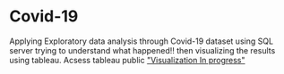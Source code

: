 # Covid-19
Applying Exploratory data analysis through Covid-19 dataset using SQL server trying to understand what happened!!
then visualizing the results using tableau.
Acsess tableau public ["Visualization In progress"](https://public.tableau.com/views/covid-19_16603517339210/InfectionoverMonths?:language=en-US&:display_count=n&:origin=viz_share_link)
